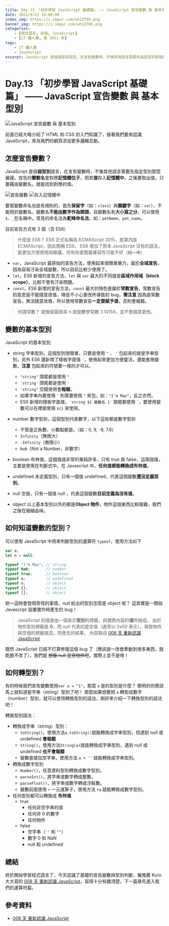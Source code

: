 ```yaml
---
title: Day.13 「初步學習 JavaScript 基礎篇」 —— JavaScript 宣告變數 與 基本型別
date: 2021/9/22 16:00:00
index_img: https://i.imgur.com/wh1ZT6h.png
banner_img: https://i.imgur.com/wh1ZT6h.png
categories:
    - [程式語言, 前端, JavaScript]
    - [iT 鐵人賽, 第 2021 年]
tags: 
    - iT 鐵人賽
    - JavaScript
excerpt: JavaScript 是個弱型別語言，在宣告變數時，不像其他語言需要先指定型別那麼嚴謹，宣告的變數名會對應記憶體位子，把其值存入記憶體中，之後要取出值，只要藉由變數名，就能找到對應的值。
---
```


# Day.13 「初步學習 JavaScript 基礎篇」 —— JavaScript 宣告變數 與 基本型別

![JavaScript 宣告變數 與 基本型別](https://i.imgur.com/wh1ZT6h.png)

前面已經大略介紹了 HTML 和 CSS 的入門知識了，接著我們要來認識 JavaScript，來為我們的網頁添加更多邏輯互動。

## 怎麼宣告變數？

JavaScript 是個**弱型別**語言，在宣告變數時，不像其他語言需要先指定型別那麼嚴謹，宣告的**變數名**會對應**記憶體位子**，把其**值**存入**記憶體中**，之後要取出值，只要藉由變數名，就能找到對應的值。

![宣告變數](https://i.imgur.com/J6BjmqI.png)
![存入記憶體中](https://i.imgur.com/SAFuUzt.png)

要幫變數命名也是有規則的，首先**保留字**（如：`class`）與**關鍵字**（如：`var`），不能用於變數名，變數名**不能由數字作為開頭**，且變數名有**大小寫之分**，可以使用`$`、`_`在名稱中。常見的命名法為**駝峰命名法**，如：`petName`、`pet_name`。

目前宣告方式有 3 個（含 ES6）

> 什麼是 ES6？ ES6 正式名稱為 ECMAScript 2015，是第**六**版 ECMAScript，因此簡稱 ES6。
> ES6 增加了原本 JavaScript 沒有的語法，能更加方便使用與維護，但有些瀏覽器兼容性可能不好（~~如：IE~~）

- `var`，JavaScript 最原始的宣告方法，使用起來很簡單暴力，屬於**全域宣告**，因為容易汙染全域變數，所以目前比較少使用了。
- `let`，ES6 新增的宣告方法，`let` 與 `var` 最大的不同就是**區域作用域（block scope）**，比較不會有汙染問題。
- `const`，ES6 新增的宣告方法，`const` 最大的特色是屬於**常數宣告**，常數宣告的意思是不能隨意改值，降低不小心更改所導致的 bug，**需注意** 因為是常數宣告，無法隨意改值，所以使用常數宣告**一定要賦予值**，否則會報錯。

> 何謂常數？ 就像是圓周率 π 就是數學常數 3.14159，並不會隨意更改。

## 變數的基本型別

JavaScript 的基本型別

- string 字串型別，這個型別很簡單，只要是使用 `"` 、 `'` 包起來的就是字串型別，另外 ES6 還新增了樣板字面值 `‵`，使用起來更加方便靈活，還能套用變數，**注意** 包起來的符號要一樣的才可以。
  - `"string"` 頭尾都是使用 `"`
  - `'string'` 頭尾都是使用 `'`
  - `'string"` 交錯使用會**報錯**。
  - 如果字串內要使用 `'` 則需要使用 `"` 來包，如：`"I'm Mao"`，反之亦然。
  - ES6 新增的樣板字面值，`‵string ${ 變數名 }‵` 頭尾都使用 `‵`，要使用變數可以在裡面使用 `${}` 來使用。

- number 數字型別，這個型別代表數字，以下這些都是數字型別
  - 不管是正負數、小數點都是。（如：0, 9, -8, 7.6）
  - `Infinity`（無限大）
  - `-Infinity`（無限小）
  - `NaN`（Not a Number，非數字）

- boolean 布林值，這個值就非常的單純許多，只有 true 與 false，這兩個值，主要是使用在判斷式中，在 Javascript 中，**任何值都能轉換成布林值**。

- undefined 未定義型別，只有一個值 undefined，代表這個變數**還沒定義型別**。

- null 空值，只有一個值 null ，代表這個變數**目前定義為沒有值**。

- object 以上基本型別以外的都是**Object 物件**，物件這個東西比較複雜，我們之後在細細品味。

## 如何知道變數的型別？

可以使用 JavaScript 中用來判斷型別的運算符 `typeof`，使用方法如下

```javascript
var a;
let n = null;

typeof "I'm Mao"; // string
typeof NaN;       // number
typeof true;      // boolean
typeof a;         // undefined
typeof n;         // object
typeof {};        // object
typeof [];        // object
```

欸～這時會發現奇怪的事情，null 給出的型別怎麼是 object 呢？ 這其實是一開始 Javascript 設置實作時產生的 bug！

> JavaScript 的值是由一個表示**型別**的標籤，與實際內容的**值**所組成。
> 由於物件型別標籤是 **0**，而 null 代表的是空值（通常以 0x00 表示），導致物件與空值的標籤搞混，而產生的結果。
> 內容取自 [008 天 重新認識 JavaScript](https://www.tenlong.com.tw/products/9789864344130)

既然 JavaScript 已經不打算修復這個 bug 了（應該說一改會牽動到很多東西，就乾脆不改了），我們就 ~~想像 null 是空物件吧~~，實際上並不是唷！

## 如何轉型別？

有的時候我們宣告變數使用`var a = "1"`，那麼 `a` 是的型別是什麼？ 聰明的你應該馬上就知道是字串（string）型別了吧！
那麼如果想要把 `a` 轉型成數字（number）型別，就可以使用轉換型別的語法，剛好來介紹一下轉換型別的語法吧！

轉換型別語法：

- 轉換成字串（string）型別：
  - `toString()`，使用方法`a.toString()`就能轉換成字串型別，但遇到 null 或 undefined **會報錯**
  - `String()`，使用方法`String(a)`就能轉換成字串型別，遇到 null 或 undefined **也不會報錯**
  - 變數直接加空字串，使用方法 `a + ''` 就能轉換成字串型別。
- 轉換成數字型別
  - `Number()`，任意資料型別轉換成數字型別。
  - `parseInt()`，將字串或數字轉成整數。
  - `parseFloat()`，將字串或數字轉成浮點數。
  - 變數前面使用 `+` 一元運算子，使用方法 `+a` 就能轉換成數字型別。
- 任何型別都可以轉換成 **布林值**
  - true
    - 任何非空字串的值
    - 任何非 0 的數字
    - 任何物件
  - false
    - 空字串（`''` 和 `""`）
    - 數字 0 和 NaN
    - null 和 undefined

## 總結

終於開始學習程式語言了，今天認識了基礎的宣告變數與型別判斷，蠻推薦 Kuro 大大寫的 [008 天 重新認識 JavaScript](https://www.tenlong.com.tw/products/9789864344130)，寫得十分有趣清楚，下一篇章先進入我們的運算符篇。

## 參考資料

- [008 天 重新認識 JavaScript](https://www.tenlong.com.tw/products/9789864344130)
